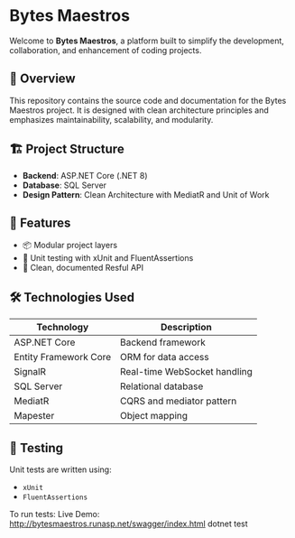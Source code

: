 # Bytes Maestros

Welcome to **Bytes Maestros**, a platform built to simplify the development, collaboration, and enhancement of coding projects.

## 📌 Overview

This repository contains the source code and documentation for the Bytes Maestros project. It is designed with clean architecture principles and emphasizes maintainability, scalability, and modularity.

## 🏗️ Project Structure

- **Backend**: ASP.NET Core (.NET 8)  
- **Database**: SQL Server  
- **Design Pattern**: Clean Architecture with MediatR and Unit of Work  

## 🚀 Features

- 📦 Modular project layers
- 🧪 Unit testing with xUnit and FluentAssertions
- 📄 Clean, documented Resful API 

## 🛠️ Technologies Used

| Technology     | Description                  |
|----------------|------------------------------|
| ASP.NET Core   | Backend framework            |
| Entity Framework Core | ORM for data access  |
| SignalR        | Real-time WebSocket handling |
| SQL Server     | Relational database          |
| MediatR        | CQRS and mediator pattern    |
| Mapester       | Object mapping               |

## 🧪 Testing

Unit tests are written using:

- `xUnit`
- `FluentAssertions`

To run tests:
Live Demo: http://bytesmaestros.runasp.net/swagger/index.html
dotnet test
